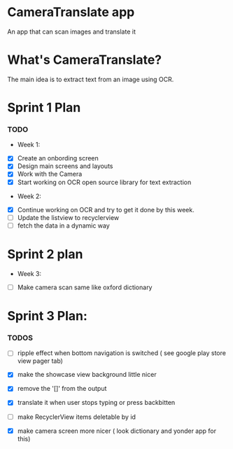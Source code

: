 # CameraTranslate app 
An app that can scan images and translate it 

# What's CameraTranslate? 
The main idea is to extract text from an image using OCR. 

# Sprint 1 Plan 
### TODO
- Week 1:
- [x] Create an onbording screen 
- [x] Design main screens and layouts 
- [x] Work with the Camera 
- [x] Start working on OCR open source library for text extraction 
- Week 2:  
- [x] Continue working on OCR and try to get it done by this week. 
- [ ] Update the listview to recyclerview 
- [ ] fetch the data in a dynamic way 

# Sprint 2 plan 
- Week 3:
- [ ] Make camera scan same like oxford dictionary  

# Sprint 3 Plan: 
### TODOS

- [ ] ripple effect when bottom navigation is switched ( see google play store view pager tab)
- [x] make the showcase view background little nicer 
- [x] remove the '[]' from the output 
- [x] translate it when user stops typing or press backbitten 
- [ ] make RecyclerView items deletable by id 
- [x] make camera screen more nicer ( look dictionary and yonder app for this) 




